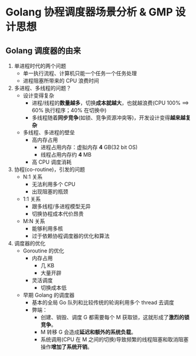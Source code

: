 # Golang 协程调度器场景分析 & GMP 设计思想
## Golang 调度器的由来
1. 单进程时代的两个问题
    + 单一执行流程、计算机只能一个任务一个任务处理
    + 进程阻塞所带来的 CPU 浪费时间
2. 多进程、多线程的问题？
    + 设计变得复杂
        * 进程/线程的**数量越多**，切换**成本就越大**，也就越浪费(CPU 100% ==> 60% 执行程序；40% 在切换中)
        * 多线程随着**同步竞争**(如锁、竞争资源冲突等)，开发设计变得**越来越复杂** 
    + 多线程、多进程的壁垒
        * 高内存占用
            - 进程占用内存：虚拟内存 **4** GB(32 bit OS)
            - 线程占用内存约 **4** MB
        * 高 CPU 调度消耗
3. 协程(co-routine)，引发的问题
    + N:1 关系
        * 无法利用多个 CPU
        * 出现阻塞的瓶颈
    + 1:1 关系
        * 跟多线程/多进程模型无异
        * 切换协程成本代价昂贵
    + M:N 关系
        * 能够利用多核
        * 过于依赖协程调度器的优化和算法
3. 调度器的优化
    + Goroutine 的优化
        * 内存占用
            - 几 KB
            - 大量开辟
        * 灵活调度
            - 切换成本低
    + 早期 Golang 的调度器
        * 基本的全局 Go 队列和比较传统的轮询利用多个 thread 去调度
        * 弊端：
            - 创建、销毁、调度 G 都需要每个 M 获取锁，这就形成了**激烈的锁竞争**。
            - M 转移 G 会造成**延迟和额外的系统负载**。
            - 系统调用(CPU 在 M 之间的切换)导致频繁的线程阻塞和取消阻塞操作**增加了系统开销**。
